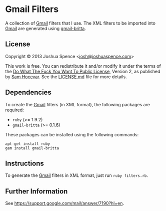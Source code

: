 Gmail Filters
=============
A collection of [Gmail][gmail] filters that I use. The XML filters to be
imported into [Gmail][gmail] are generated using [gmail-britta][github].

License
-------
Copyright &copy; 2013 Joshua Spence &lt;<josh@joshuaspence.com>&gt;

This work is free. You can redistribute it and/or modify it under the terms of
the [Do What The Fuck You Want To Public License][wtfpl], Version 2, as
published by [Sam Hocevar](mailto:sam@hocevar.net). See the
[LICENSE.md](LICENSE.md) file for more details.

Dependencies
------------
To create the [Gmail][gmail] filters (in XML format), the following packages are
required:

* `ruby` (>= 1.9.2)
* `gmail-britta` (>= 0.1.6)

These packages can be installed using the following commands:

```shell
apt-get install ruby
gem install gmail-britta
```

Instructions
------------
To generate the [Gmail][gmail] filters in XML format, just run
`ruby filters.rb`.

Further Information
-------------------
See https://support.google.com/mail/answer/7190?hl=en.

[github]: <https://github.com/antifuchs/gmail-britta>
[gmail]: <https://mail.google.com>
[wtfpl]: <http://www.wtfpl.net>
